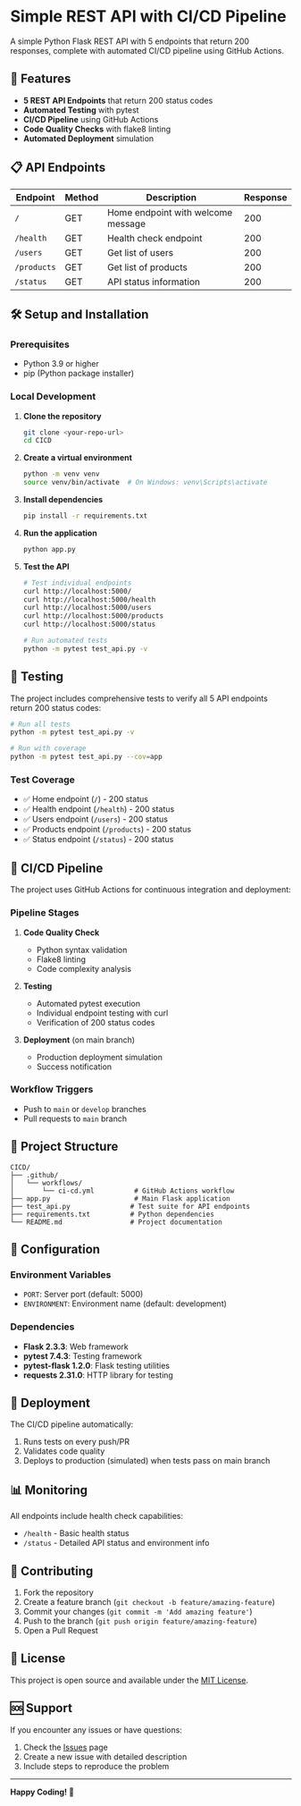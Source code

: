 # Simple REST API with CI/CD Pipeline

A simple Python Flask REST API with 5 endpoints that return 200 responses, complete with automated CI/CD pipeline using GitHub Actions.

## 🚀 Features

- **5 REST API Endpoints** that return 200 status codes
- **Automated Testing** with pytest
- **CI/CD Pipeline** using GitHub Actions
- **Code Quality Checks** with flake8 linting
- **Automated Deployment** simulation

## 📋 API Endpoints

| Endpoint | Method | Description | Response |
|----------|--------|-------------|----------|
| `/` | GET | Home endpoint with welcome message | 200 |
| `/health` | GET | Health check endpoint | 200 |
| `/users` | GET | Get list of users | 200 |
| `/products` | GET | Get list of products | 200 |
| `/status` | GET | API status information | 200 |

## 🛠️ Setup and Installation

### Prerequisites
- Python 3.9 or higher
- pip (Python package installer)

### Local Development

1. **Clone the repository**
   ```bash
   git clone <your-repo-url>
   cd CICD
   ```

2. **Create a virtual environment**
   ```bash
   python -m venv venv
   source venv/bin/activate  # On Windows: venv\Scripts\activate
   ```

3. **Install dependencies**
   ```bash
   pip install -r requirements.txt
   ```

4. **Run the application**
   ```bash
   python app.py
   ```

5. **Test the API**
   ```bash
   # Test individual endpoints
   curl http://localhost:5000/
   curl http://localhost:5000/health
   curl http://localhost:5000/users
   curl http://localhost:5000/products
   curl http://localhost:5000/status
   
   # Run automated tests
   python -m pytest test_api.py -v
   ```

## 🧪 Testing

The project includes comprehensive tests to verify all 5 API endpoints return 200 status codes:

```bash
# Run all tests
python -m pytest test_api.py -v

# Run with coverage
python -m pytest test_api.py --cov=app
```

### Test Coverage
- ✅ Home endpoint (`/`) - 200 status
- ✅ Health endpoint (`/health`) - 200 status  
- ✅ Users endpoint (`/users`) - 200 status
- ✅ Products endpoint (`/products`) - 200 status
- ✅ Status endpoint (`/status`) - 200 status

## 🔄 CI/CD Pipeline

The project uses GitHub Actions for continuous integration and deployment:

### Pipeline Stages

1. **Code Quality Check**
   - Python syntax validation
   - Flake8 linting
   - Code complexity analysis

2. **Testing**
   - Automated pytest execution
   - Individual endpoint testing with curl
   - Verification of 200 status codes

3. **Deployment** (on main branch)
   - Production deployment simulation
   - Success notification

### Workflow Triggers
- Push to `main` or `develop` branches
- Pull requests to `main` branch

## 📁 Project Structure

```
CICD/
├── .github/
│   └── workflows/
│       └── ci-cd.yml          # GitHub Actions workflow
├── app.py                     # Main Flask application
├── test_api.py               # Test suite for API endpoints
├── requirements.txt          # Python dependencies
└── README.md                 # Project documentation
```

## 🔧 Configuration

### Environment Variables
- `PORT`: Server port (default: 5000)
- `ENVIRONMENT`: Environment name (default: development)

### Dependencies
- **Flask 2.3.3**: Web framework
- **pytest 7.4.3**: Testing framework
- **pytest-flask 1.2.0**: Flask testing utilities
- **requests 2.31.0**: HTTP library for testing

## 🚀 Deployment

The CI/CD pipeline automatically:
1. Runs tests on every push/PR
2. Validates code quality
3. Deploys to production (simulated) when tests pass on main branch

## 📊 Monitoring

All endpoints include health check capabilities:
- `/health` - Basic health status
- `/status` - Detailed API status and environment info

## 🤝 Contributing

1. Fork the repository
2. Create a feature branch (`git checkout -b feature/amazing-feature`)
3. Commit your changes (`git commit -m 'Add amazing feature'`)
4. Push to the branch (`git push origin feature/amazing-feature`)
5. Open a Pull Request

## 📝 License

This project is open source and available under the [MIT License](LICENSE).

## 🆘 Support

If you encounter any issues or have questions:
1. Check the [Issues](https://github.com/your-username/CICD/issues) page
2. Create a new issue with detailed description
3. Include steps to reproduce the problem

---

**Happy Coding! 🎉**